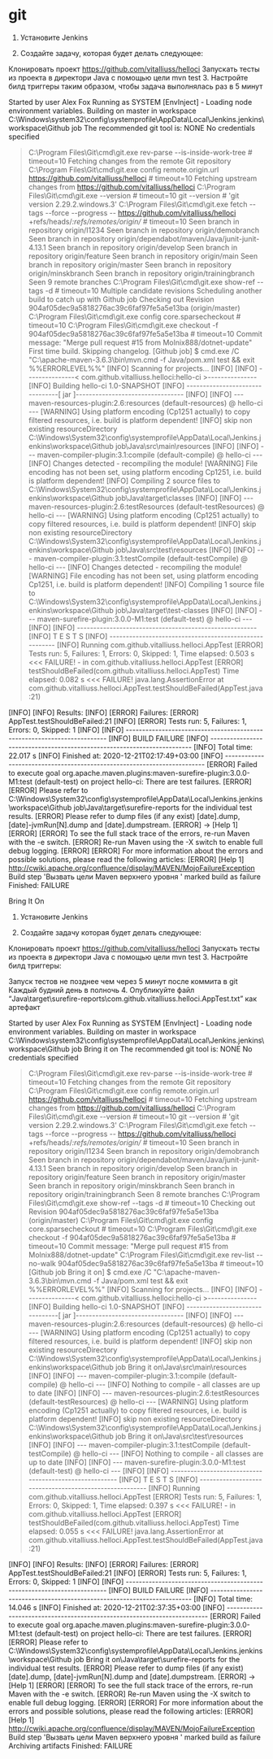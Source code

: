 # git
1. Установите Jenkins

2. Создайте задачу, которая будет делать следующее:

Клонировать проект https://github.com/vitalliuss/helloci
Запускать тесты из проекта в директори Java с помощью цели mvn test
3. Настройте билд триггеры таким образом, чтобы задача выполнялась раз в 5 минут

Started by user Alex Fox
Running as SYSTEM
[EnvInject] - Loading node environment variables.
Building on master in workspace C:\Windows\system32\config\systemprofile\AppData\Local\Jenkins\.jenkins\workspace\Github job
The recommended git tool is: NONE
No credentials specified
 > C:\Program Files\Git\cmd\git.exe rev-parse --is-inside-work-tree # timeout=10
Fetching changes from the remote Git repository
 > C:\Program Files\Git\cmd\git.exe config remote.origin.url https://github.com/vitalliuss/helloci # timeout=10
Fetching upstream changes from https://github.com/vitalliuss/helloci
 > C:\Program Files\Git\cmd\git.exe --version # timeout=10
 > git --version # 'git version 2.29.2.windows.3'
 > C:\Program Files\Git\cmd\git.exe fetch --tags --force --progress -- https://github.com/vitalliuss/helloci +refs/heads/*:refs/remotes/origin/* # timeout=10
Seen branch in repository origin/I1234
Seen branch in repository origin/demobranch
Seen branch in repository origin/dependabot/maven/Java/junit-junit-4.13.1
Seen branch in repository origin/develop
Seen branch in repository origin/feature
Seen branch in repository origin/main
Seen branch in repository origin/master
Seen branch in repository origin/minskbranch
Seen branch in repository origin/trainingbranch
Seen 9 remote branches
 > C:\Program Files\Git\cmd\git.exe show-ref --tags -d # timeout=10
Multiple candidate revisions
Scheduling another build to catch up with Github job
Checking out Revision 904af05dec9a5818276ac39c6faf97fe5a5e13ba (origin/master)
 > C:\Program Files\Git\cmd\git.exe config core.sparsecheckout # timeout=10
 > C:\Program Files\Git\cmd\git.exe checkout -f 904af05dec9a5818276ac39c6faf97fe5a5e13ba # timeout=10
Commit message: "Merge pull request #15 from Molnix888/dotnet-update"
First time build. Skipping changelog.
[Github job] $ cmd.exe /C "C:\apache-maven-3.6.3\bin\mvn.cmd -f Java/pom.xml test && exit %%ERRORLEVEL%%"
[INFO] Scanning for projects...
[INFO] 
[INFO] ---------------< com.github.vitalliuss.helloci:hello-ci >---------------
[INFO] Building hello-ci 1.0-SNAPSHOT
[INFO] --------------------------------[ jar ]---------------------------------
[INFO] 
[INFO] --- maven-resources-plugin:2.6:resources (default-resources) @ hello-ci ---
[WARNING] Using platform encoding (Cp1251 actually) to copy filtered resources, i.e. build is platform dependent!
[INFO] skip non existing resourceDirectory C:\Windows\System32\config\systemprofile\AppData\Local\Jenkins\.jenkins\workspace\Github job\Java\src\main\resources
[INFO] 
[INFO] --- maven-compiler-plugin:3.1:compile (default-compile) @ hello-ci ---
[INFO] Changes detected - recompiling the module!
[WARNING] File encoding has not been set, using platform encoding Cp1251, i.e. build is platform dependent!
[INFO] Compiling 2 source files to C:\Windows\System32\config\systemprofile\AppData\Local\Jenkins\.jenkins\workspace\Github job\Java\target\classes
[INFO] 
[INFO] --- maven-resources-plugin:2.6:testResources (default-testResources) @ hello-ci ---
[WARNING] Using platform encoding (Cp1251 actually) to copy filtered resources, i.e. build is platform dependent!
[INFO] skip non existing resourceDirectory C:\Windows\System32\config\systemprofile\AppData\Local\Jenkins\.jenkins\workspace\Github job\Java\src\test\resources
[INFO] 
[INFO] --- maven-compiler-plugin:3.1:testCompile (default-testCompile) @ hello-ci ---
[INFO] Changes detected - recompiling the module!
[WARNING] File encoding has not been set, using platform encoding Cp1251, i.e. build is platform dependent!
[INFO] Compiling 1 source file to C:\Windows\System32\config\systemprofile\AppData\Local\Jenkins\.jenkins\workspace\Github job\Java\target\test-classes
[INFO] 
[INFO] --- maven-surefire-plugin:3.0.0-M1:test (default-test) @ hello-ci ---
[INFO] 
[INFO] -------------------------------------------------------
[INFO]  T E S T S
[INFO] -------------------------------------------------------
[INFO] Running com.github.vitalliuss.helloci.AppTest
[ERROR] Tests run: 5, Failures: 1, Errors: 0, Skipped: 1, Time elapsed: 0.503 s <<< FAILURE! - in com.github.vitalliuss.helloci.AppTest
[ERROR] testShouldBeFailed(com.github.vitalliuss.helloci.AppTest)  Time elapsed: 0.082 s  <<< FAILURE!
java.lang.AssertionError
	at com.github.vitalliuss.helloci.AppTest.testShouldBeFailed(AppTest.java:21)

[INFO] 
[INFO] Results:
[INFO] 
[ERROR] Failures: 
[ERROR]   AppTest.testShouldBeFailed:21
[INFO] 
[ERROR] Tests run: 5, Failures: 1, Errors: 0, Skipped: 1
[INFO] 
[INFO] ------------------------------------------------------------------------
[INFO] BUILD FAILURE
[INFO] ------------------------------------------------------------------------
[INFO] Total time:  22.017 s
[INFO] Finished at: 2020-12-21T02:17:49+03:00
[INFO] ------------------------------------------------------------------------
[ERROR] Failed to execute goal org.apache.maven.plugins:maven-surefire-plugin:3.0.0-M1:test (default-test) on project hello-ci: There are test failures.
[ERROR] 
[ERROR] Please refer to C:\Windows\System32\config\systemprofile\AppData\Local\Jenkins\.jenkins\workspace\Github job\Java\target\surefire-reports for the individual test results.
[ERROR] Please refer to dump files (if any exist) [date].dump, [date]-jvmRun[N].dump and [date].dumpstream.
[ERROR] -> [Help 1]
[ERROR] 
[ERROR] To see the full stack trace of the errors, re-run Maven with the -e switch.
[ERROR] Re-run Maven using the -X switch to enable full debug logging.
[ERROR] 
[ERROR] For more information about the errors and possible solutions, please read the following articles:
[ERROR] [Help 1] http://cwiki.apache.org/confluence/display/MAVEN/MojoFailureException
Build step 'Вызвать цели Maven верхнего уровня  ' marked build as failure
Finished: FAILURE







Bring It On 
1. Установите Jenkins

2. Создайте задачу которая будет делать следующее:

Клонировать проект https://github.com/vitalliuss/helloci
Запускать тесты из проекта в директори Java с помощью цели mvn test
3. Настройте билд триггеры:

Запуск тестов не позднее чем через 5 минут после коммита в git
Каждый будний день в полночь
4. Опубликуйте файл “Java\target\surefire-reports\com.github.vitalliuss.helloci.AppTest.txt” как артефакт

Started by user Alex Fox
Running as SYSTEM
[EnvInject] - Loading node environment variables.
Building on master in workspace C:\Windows\system32\config\systemprofile\AppData\Local\Jenkins\.jenkins\workspace\Github job Bring it on
The recommended git tool is: NONE
No credentials specified
 > C:\Program Files\Git\cmd\git.exe rev-parse --is-inside-work-tree # timeout=10
Fetching changes from the remote Git repository
 > C:\Program Files\Git\cmd\git.exe config remote.origin.url https://github.com/vitalliuss/helloci # timeout=10
Fetching upstream changes from https://github.com/vitalliuss/helloci
 > C:\Program Files\Git\cmd\git.exe --version # timeout=10
 > git --version # 'git version 2.29.2.windows.3'
 > C:\Program Files\Git\cmd\git.exe fetch --tags --force --progress -- https://github.com/vitalliuss/helloci +refs/heads/*:refs/remotes/origin/* # timeout=10
Seen branch in repository origin/I1234
Seen branch in repository origin/demobranch
Seen branch in repository origin/dependabot/maven/Java/junit-junit-4.13.1
Seen branch in repository origin/develop
Seen branch in repository origin/feature
Seen branch in repository origin/master
Seen branch in repository origin/minskbranch
Seen branch in repository origin/trainingbranch
Seen 8 remote branches
 > C:\Program Files\Git\cmd\git.exe show-ref --tags -d # timeout=10
Checking out Revision 904af05dec9a5818276ac39c6faf97fe5a5e13ba (origin/master)
 > C:\Program Files\Git\cmd\git.exe config core.sparsecheckout # timeout=10
 > C:\Program Files\Git\cmd\git.exe checkout -f 904af05dec9a5818276ac39c6faf97fe5a5e13ba # timeout=10
Commit message: "Merge pull request #15 from Molnix888/dotnet-update"
 > C:\Program Files\Git\cmd\git.exe rev-list --no-walk 904af05dec9a5818276ac39c6faf97fe5a5e13ba # timeout=10
[Github job Bring it on] $ cmd.exe /C "C:\apache-maven-3.6.3\bin\mvn.cmd -f Java/pom.xml test && exit %%ERRORLEVEL%%"
[INFO] Scanning for projects...
[INFO] 
[INFO] ---------------< com.github.vitalliuss.helloci:hello-ci >---------------
[INFO] Building hello-ci 1.0-SNAPSHOT
[INFO] --------------------------------[ jar ]---------------------------------
[INFO] 
[INFO] --- maven-resources-plugin:2.6:resources (default-resources) @ hello-ci ---
[WARNING] Using platform encoding (Cp1251 actually) to copy filtered resources, i.e. build is platform dependent!
[INFO] skip non existing resourceDirectory C:\Windows\System32\config\systemprofile\AppData\Local\Jenkins\.jenkins\workspace\Github job Bring it on\Java\src\main\resources
[INFO] 
[INFO] --- maven-compiler-plugin:3.1:compile (default-compile) @ hello-ci ---
[INFO] Nothing to compile - all classes are up to date
[INFO] 
[INFO] --- maven-resources-plugin:2.6:testResources (default-testResources) @ hello-ci ---
[WARNING] Using platform encoding (Cp1251 actually) to copy filtered resources, i.e. build is platform dependent!
[INFO] skip non existing resourceDirectory C:\Windows\System32\config\systemprofile\AppData\Local\Jenkins\.jenkins\workspace\Github job Bring it on\Java\src\test\resources
[INFO] 
[INFO] --- maven-compiler-plugin:3.1:testCompile (default-testCompile) @ hello-ci ---
[INFO] Nothing to compile - all classes are up to date
[INFO] 
[INFO] --- maven-surefire-plugin:3.0.0-M1:test (default-test) @ hello-ci ---
[INFO] 
[INFO] -------------------------------------------------------
[INFO]  T E S T S
[INFO] -------------------------------------------------------
[INFO] Running com.github.vitalliuss.helloci.AppTest
[ERROR] Tests run: 5, Failures: 1, Errors: 0, Skipped: 1, Time elapsed: 0.397 s <<< FAILURE! - in com.github.vitalliuss.helloci.AppTest
[ERROR] testShouldBeFailed(com.github.vitalliuss.helloci.AppTest)  Time elapsed: 0.055 s  <<< FAILURE!
java.lang.AssertionError
	at com.github.vitalliuss.helloci.AppTest.testShouldBeFailed(AppTest.java:21)

[INFO] 
[INFO] Results:
[INFO] 
[ERROR] Failures: 
[ERROR]   AppTest.testShouldBeFailed:21
[INFO] 
[ERROR] Tests run: 5, Failures: 1, Errors: 0, Skipped: 1
[INFO] 
[INFO] ------------------------------------------------------------------------
[INFO] BUILD FAILURE
[INFO] ------------------------------------------------------------------------
[INFO] Total time:  14.046 s
[INFO] Finished at: 2020-12-21T02:37:35+03:00
[INFO] ------------------------------------------------------------------------
[ERROR] Failed to execute goal org.apache.maven.plugins:maven-surefire-plugin:3.0.0-M1:test (default-test) on project hello-ci: There are test failures.
[ERROR] 
[ERROR] Please refer to C:\Windows\System32\config\systemprofile\AppData\Local\Jenkins\.jenkins\workspace\Github job Bring it on\Java\target\surefire-reports for the individual test results.
[ERROR] Please refer to dump files (if any exist) [date].dump, [date]-jvmRun[N].dump and [date].dumpstream.
[ERROR] -> [Help 1]
[ERROR] 
[ERROR] To see the full stack trace of the errors, re-run Maven with the -e switch.
[ERROR] Re-run Maven using the -X switch to enable full debug logging.
[ERROR] 
[ERROR] For more information about the errors and possible solutions, please read the following articles:
[ERROR] [Help 1] http://cwiki.apache.org/confluence/display/MAVEN/MojoFailureException
Build step 'Вызвать цели Maven верхнего уровня  ' marked build as failure
Archiving artifacts
Finished: FAILURE
